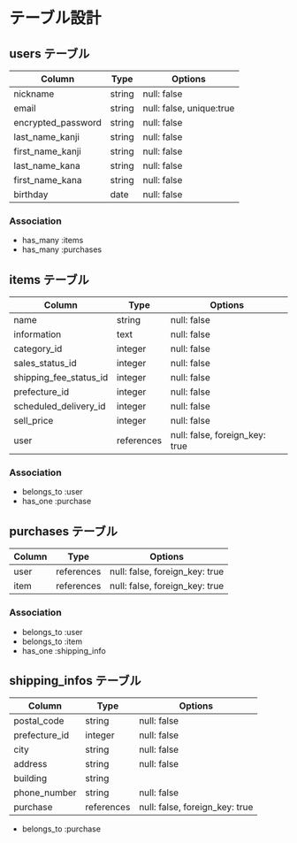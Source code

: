 # テーブル設計

## users テーブル

| Column             | Type                 | Options                  |
| ------------------ | -------------------- | ------------------------ |
| nickname           | string               | null: false              |
| email              | string               | null: false, unique:true |
| encrypted_password | string               | null: false              |
| last_name_kanji    | string               | null: false              |
| first_name_kanji   | string               | null: false              |
| last_name_kana     | string               | null: false              |
| first_name_kana    | string               | null: false              |
| birthday           | date                 | null: false              |

### Association

- has_many :items
- has_many :purchases

## items テーブル

| Column                 | Type       | Options                        |
| ---------------------- | ---------- | ------------------------------ |
| name                   | string     | null: false                    |
| information            | text       | null: false                    |
| category_id            | integer    | null: false                    |
| sales_status_id        | integer    | null: false                    |
| shipping_fee_status_id | integer    | null: false                    |
| prefecture_id          | integer    | null: false                    |
| scheduled_delivery_id  | integer    | null: false                    |
| sell_price             | integer    | null: false                    |
| user                   | references | null: false, foreign_key: true |

### Association

- belongs_to :user
- has_one :purchase

## purchases テーブル

| Column | Type       | Options                        |
| ------ | ---------- | ------------------------------ |
| user   | references | null: false, foreign_key: true |
| item   | references | null: false, foreign_key: true |

### Association

- belongs_to :user
- belongs_to :item
- has_one :shipping_info

## shipping_infos テーブル

| Column          | Type       | Options                        |
| ----------------| ---------- | ------------------------------ |
| postal_code     | string     | null: false                    |
| prefecture_id   | integer    | null: false                    |
| city            | string     | null: false                    |
| address         | string     | null: false                    |
| building        | string     |                                |
| phone_number    | string     | null: false                    |
| purchase        | references | null: false, foreign_key: true |

- belongs_to :purchase